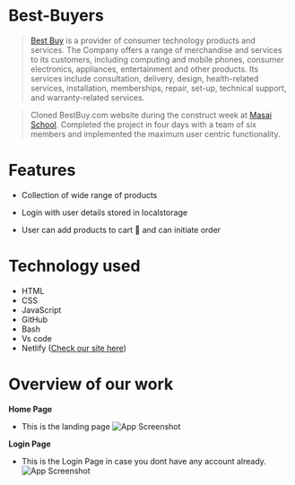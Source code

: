 # Best-Buyers

> [Best Buy](https://www.bestbuy.com/) is a provider of consumer technology products and services. The Company offers a range of merchandise and services to its customers, including computing and mobile phones, consumer electronics, appliances, entertainment and other products. Its services include consultation, delivery, design, health-related services, installation, memberships, repair, set-up, technical support, and warranty-related services.

> Cloned BestBuy.com website during the construct week at [Masai School](masaischool.com). Completed the project in four days with a team of six members and implemented the maximum user centric functionality.

# Features

- Collection of wide range of products 

- Login with user details stored in localstorage

- User can add products to cart 🛒 and can initiate order

# Technology used 

- HTML
- CSS
- JavaScript
- GitHub
- Bash
- Vs code
- Netlify ([Check our site here](http://bestbuy-in.netlify.com/))

# Overview of our work

**Home Page**
- This is the landing page 
![App Screenshot](https://i.postimg.cc/v8pWxsbR/Web-capture-28-9-2022-03855-silver-sfogliatella-0c9664-netlify-app.jpg)

**Login Page**
- This is the Login Page in case you dont have any account already. 
![App Screenshot](https://i.postimg.cc/cC6XxMRQ/Web-capture-28-9-2022-04750-silver-sfogliatella-0c9664-netlify-app.jpg)

